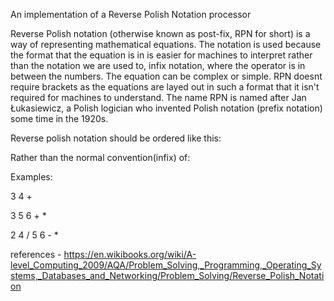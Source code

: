 An implementation of a Reverse Polish Notation processor

Reverse Polish notation (otherwise known as post-fix, RPN for short) is a way of representing mathematical equations. 
The notation is used because the format that the equation is in is easier for machines to interpret rather than the notation we are used to, infix notation, where the operator is in between the numbers. 
The equation can be complex or simple. RPN doesnt require brackets as the equations are layed out in such a format that it isn't required for machines to understand.
The name RPN is named after Jan Łukasiewicz, a Polish logician who invented Polish notation (prefix notation) some time in the 1920s.

Reverse polish notation should be ordered like this:
<FirstNumber> <SecondNumber> <Operation>

Rather than the normal convention(infix) of:
<FirstNumber> <Operation> <SecondNumber>

Examples:
  
3 4 +
  
3 5 6 + *
  
2 4 / 5 6 - *

references - https://en.wikibooks.org/wiki/A-level_Computing_2009/AQA/Problem_Solving,_Programming,_Operating_Systems,_Databases_and_Networking/Problem_Solving/Reverse_Polish_Notation
